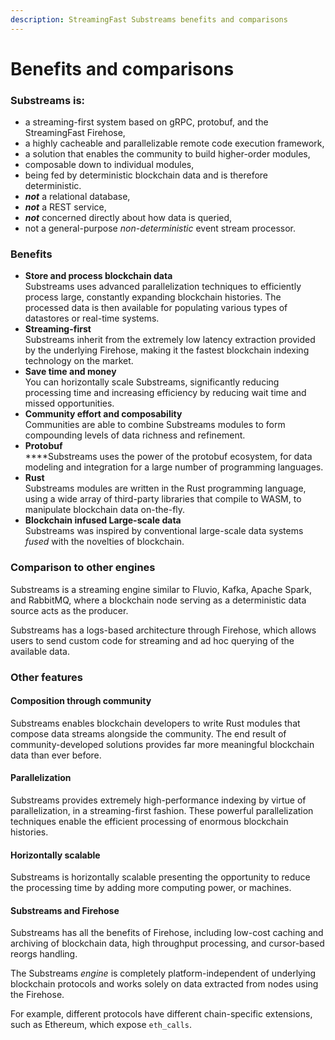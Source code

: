 ```yaml
---
description: StreamingFast Substreams benefits and comparisons
---
```


# Benefits and comparisons

### Substreams is:

* a streaming-first system based on gRPC, protobuf, and the StreamingFast Firehose,
* a highly cacheable and parallelizable remote code execution framework,
* a solution that enables the community to build higher-order modules,
* composable down to individual modules,
* being fed by deterministic blockchain data and is therefore deterministic.
* _**not**_ a relational database,
* _**not**_ a REST service,
* _**not**_ concerned directly about how data is queried,
* not a general-purpose _non-deterministic_ event stream processor.

### Benefits&#x20;

* **Store and process blockchain data**\
  Substreams uses advanced parallelization techniques to efficiently process large, constantly expanding blockchain histories. The processed data is then available for populating various types of datastores or real-time systems.
* **Streaming-first**\
  Substreams inherit from the extremely low latency extraction provided by the underlying Firehose, making it the fastest blockchain indexing technology on the market.
* **Save time and money**\
  You can horizontally scale Substreams, significantly reducing processing time and increasing efficiency by reducing wait time and missed opportunities.
* **Community effort and composability**\
  Communities are able to combine Substreams modules to form compounding levels of data richness and refinement.
* **Protobuf**\
  ****Substreams uses the power of the protobuf ecosystem, for data modeling and integration for a large number of programming languages.
* **Rust**\
  Substreams modules are written in the Rust programming language, using a wide array of third-party libraries that compile to WASM, to manipulate blockchain data on-the-fly.
* **Blockchain infused Large-scale data**\
  Substreams was inspired by conventional large-scale data systems _fused_ with the novelties of blockchain.

### Comparison to other engines

Substreams is a streaming engine similar to Fluvio, Kafka, Apache Spark, and RabbitMQ, where a blockchain node serving as a deterministic data source acts as the producer.

Substreams has a logs-based architecture through Firehose, which allows users to send custom code for streaming and ad hoc querying of the available data.

### **Other features**

#### Composition through community

Substreams enables blockchain developers to write Rust modules that compose data streams alongside the community. The end result of community-developed solutions provides far more meaningful blockchain data than ever before.

#### Parallelization

Substreams provides extremely high-performance indexing by virtue of parallelization, in a streaming-first fashion. These powerful parallelization techniques enable the efficient processing of enormous blockchain histories.

#### Horizontally scalable

Substreams is horizontally scalable presenting the opportunity to reduce the processing time by adding more computing power, or machines.

#### Substreams and Firehose

Substreams has all the benefits of Firehose, including low-cost caching and archiving of blockchain data, high throughput processing, and cursor-based reorgs handling.

The Substreams _engine_ is completely platform-independent of underlying blockchain protocols and works solely on data extracted from nodes using the Firehose.

For example, different protocols have different chain-specific extensions, such as Ethereum, which expose `eth_calls`.

###
